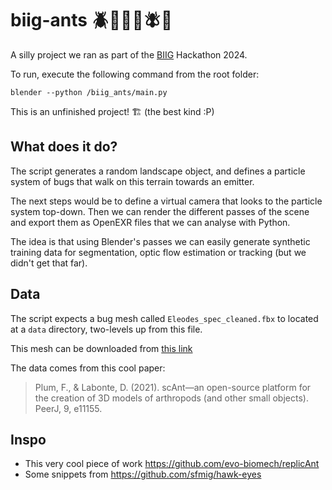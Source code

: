 # biig-ants 🪲🐜🦗🐞🪰🦗

A silly project we ran as part of the [BIIG](https://www.ucl.ac.uk/lmcb/ucl-biig) Hackathon 2024.

To run, execute the following command from the root folder:
```
blender --python /biig_ants/main.py
```

This is an unfinished project! 🏗️ (the best kind :P)

## What does it do?
The script generates a random landscape object, and defines a particle system of bugs that walk on this terrain towards an emitter.

The next steps would be to define a virtual camera that looks to the particle system top-down. Then we can render the different passes of the scene and export them as OpenEXR files that we can analyse with Python.

The idea is that using Blender's passes we can easily generate synthetic training data for segmentation, optic flow estimation or tracking (but we didn't get that far).

## Data
The script expects a bug mesh called `Eleodes_spec_cleaned.fbx` to located at a `data` directory, two-levels up from this file.  

This mesh can be downloaded from [this link](https://drive.google.com/file/d/1E4XHMiHWTNKg5Kj-i_5Dfha8AeP1qZ9R/view?usp=drive_link)

The data comes from this cool paper:
> Plum, F., & Labonte, D. (2021). scAnt—an open-source platform for the creation of 3D models of arthropods (and other small objects). PeerJ, 9, e11155.

## Inspo
- This very cool piece of work https://github.com/evo-biomech/replicAnt 
- Some snippets from https://github.com/sfmig/hawk-eyes